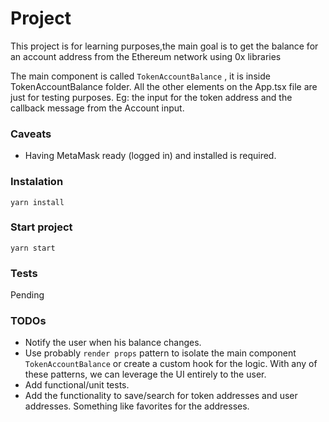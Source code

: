 # Project

This project is for learning purposes,the main goal is to get the balance for an account address from the Ethereum network using 0x libraries

The main component is called `TokenAccountBalance` , it is inside TokenAccountBalance folder. All the other elements on the App.tsx file are just for testing purposes. Eg: the input for the token address and the callback message from the Account input.

### Caveats

- Having MetaMask ready (logged in) and installed is required.

### Instalation

```
yarn install
```

### Start project

```
yarn start
```

### Tests

Pending

### TODOs

- Notify the user when his balance changes.
- Use probably `render props` pattern to isolate the main component `TokenAccountBalance` or create a custom hook for the logic. With any of these patterns, we can leverage the UI entirely to the user.
- Add functional/unit tests.
- Add the functionality to save/search for token addresses and user addresses. Something like favorites for the addresses.
